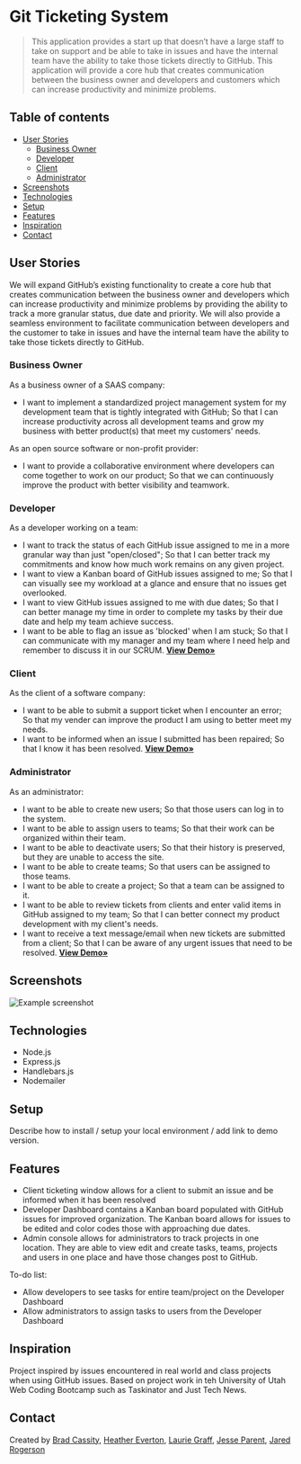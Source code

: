 # Git Ticketing System

> This application provides a start up that doesn’t have a large staff to take on support and be able to take in issues and have the internal team have the ability to take those tickets directly to GitHub. This application will provide a core hub that creates communication between the business owner and developers and customers which can increase productivity and minimize problems.

## Table of contents

- [User Stories](#user-stories)
  - [Business Owner](#business-owner)
  - [Developer](#developer)
  - [Client](#client)
  - [Administrator](#administrator)
- [Screenshots](#screenshots)
- [Technologies](#technologies)
- [Setup](#setup)
- [Features](#features)
- [Inspiration](#inspiration)
- [Contact](#contact)

## User Stories

We will expand GitHub’s existing functionality to create a core hub that creates communication between the business owner and developers which can increase productivity and minimize problems by providing the ability to track a more granular status, due date and priority. We will also provide a seamless environment to facilitate communication between developers and the customer to take in issues and have the internal team have the ability to take those tickets directly to GitHub.

### Business Owner

As a business owner of a SAAS company:

- I want to implement a standardized project management system for my development team that is tightly integrated with GitHub;
  So that I can increase productivity across all development teams and grow my business with better product(s) that meet my customers' needs.

As an open source software or non-profit provider:

- I want to provide a collaborative environment where developers can come together to work on our product;
  So that we can continuously improve the product with better visibility and teamwork.

### Developer

As a developer working on a team:

- I want to track the status of each GitHub issue assigned to me in a more granular way than just "open/closed";
  So that I can better track my commitments and know how much work remains on any given project.
- I want to view a Kanban board of GitHub issues assigned to me;
  So that I can visually see my workload at a glance and ensure that no issues get overlooked.
- I want to view GitHub issues assigned to me with due dates;
  So that I can better manage my time in order to complete my tasks by their due date and help my team achieve success.
- I want to be able to flag an issue as 'blocked' when I am stuck;
  So that I can communicate with my manager and my team where I need help and remember to discuss it in our SCRUM.
<a href="/Screenshots/DeveloperExperience.mp4"><strong>View Demo»</strong></a>

### Client

As the client of a software company:

- I want to be able to submit a support ticket when I encounter an error;
  So that my vender can improve the product I am using to better meet my needs.
- I want to be informed when an issue I submitted has been repaired;
  So that I know it has been resolved.
<a href="/Screenshots/ClientExperience.mp4"><strong>View Demo»</strong></a>


### Administrator

As an administrator:

- I want to be able to create new users;
  So that those users can log in to the system.
- I want to be able to assign users to teams;
  So that their work can be organized within their team.
- I want to be able to deactivate users;
  So that their history is preserved, but they are unable to access the site.
- I want to be able to create teams;
  So that users can be assigned to those teams.
- I want to be able to create a project;
  So that a team can be assigned to it.
- I want to be able to review tickets from clients and enter valid items in GitHub assigned to my team;
  So that I can better connect my product development with my client's needs.
- I want to receive a text message/email when new tickets are submitted from a client;
  So that I can be aware of any urgent issues that need to be resolved.
<a href="/Screenshots/AdminExperience.mp4"><strong>View Demo»</strong></a>

## Screenshots

![Example screenshot](./img/screenshot.png)

## Technologies

- Node.js
- Express.js
- Handlebars.js
- Nodemailer

## Setup

Describe how to install / setup your local environment / add link to demo version.

## Features

- Client ticketing window allows for a client to submit an issue and be informed when it has been resolved
- Developer Dashboard contains a Kanban board populated with GitHub issues for improved organization. The Kanban board allows for issues to be edited and color codes those with approaching due dates.
- Admin console allows for administrators to track projects in one location. They are able to view edit and create tasks, teams, projects and users in one place and have those changes post to GitHub.

To-do list:

- Allow developers to see tasks for entire team/project on the Developer Dashboard
- Allow administrators to assign tasks to users from the Developer Dashboard

## Inspiration

Project inspired by issues encountered in real world and class projects when using GitHub issues. Based on project work in teh University of Utah Web Coding Bootcamp such as Taskinator and Just Tech News.

## Contact

Created by [Brad Cassity](https://github.com/BradCassityDev), [Heather Everton](https://github.com/heather-everton), [Laurie Graff](https://github.com/LaurieGraff), [Jesse Parent](https://github.com/jesseparent), [Jared Rogerson](https://github.com/jrogerson20)
